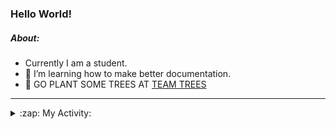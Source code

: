 ### Hello World!

##### About:
- Currently I am a student.
- 🌱 I’m learning how to make better documentation.
- 🌱 GO PLANT SOME TREES AT [TEAM TREES](https://teamtrees.org/)

---
<details>
  <summary>:zap: My Activity:</summary>
  
<!--START_SECTION:waka-->
![Code Time](http://img.shields.io/badge/Code%20Time-1%2C250%20hrs%208%20mins-blue)

**I'm a Night 🦉** 

```text
🌞 Morning                2074 commits        ███░░░░░░░░░░░░░░░░░░░░░░   10.32 % 
🌆 Daytime                6707 commits        ████████░░░░░░░░░░░░░░░░░   33.36 % 
🌃 Evening                5810 commits        ███████░░░░░░░░░░░░░░░░░░   28.90 % 
🌙 Night                  5513 commits        ███████░░░░░░░░░░░░░░░░░░   27.42 % 
```
📅 **I'm Most Productive on Wednesday** 

```text
Monday                   2744 commits        ███░░░░░░░░░░░░░░░░░░░░░░   13.65 % 
Tuesday                  2751 commits        ███░░░░░░░░░░░░░░░░░░░░░░   13.68 % 
Wednesday                4741 commits        ██████░░░░░░░░░░░░░░░░░░░   23.58 % 
Thursday                 2657 commits        ███░░░░░░░░░░░░░░░░░░░░░░   13.22 % 
Friday                   2199 commits        ███░░░░░░░░░░░░░░░░░░░░░░   10.94 % 
Saturday                 1750 commits        ██░░░░░░░░░░░░░░░░░░░░░░░   08.70 % 
Sunday                   3262 commits        ████░░░░░░░░░░░░░░░░░░░░░   16.23 % 
```


📊 **This Week I Spent My Time On** 

```text
🔥 Editors: 
Android Studio           3 hrs 47 mins       ██████████████████░░░░░░░   72.21 % 
IntelliJ                 1 hr 27 mins        ███████░░░░░░░░░░░░░░░░░░   27.79 % 

🐱‍💻 Projects: 
e-wallet                 2 hrs 48 mins       █████████████░░░░░░░░░░░░   53.33 % 
library_management_system1 hr 20 mins        ██████░░░░░░░░░░░░░░░░░░░   25.52 % 
Unknown Project          20 mins             ██░░░░░░░░░░░░░░░░░░░░░░░   06.43 % 
CSE224-Fundamentals-of-An16 mins             █░░░░░░░░░░░░░░░░░░░░░░░░   05.38 % 
swagstore                15 mins             █░░░░░░░░░░░░░░░░░░░░░░░░   04.84 % 
```


 Last Updated on 08/11/2023 21:11:09 UTC
<!--END_SECTION:waka-->
</details>
